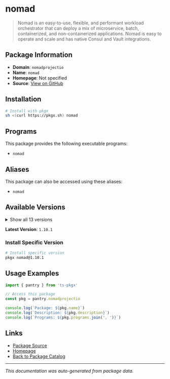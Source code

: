 # nomad

> Nomad is an easy-to-use, flexible, and performant workload orchestrator that can deploy a mix of microservice, batch, containerized, and non-containerized applications. Nomad is easy to operate and scale and has native Consul and Vault integrations.

## Package Information

- **Domain**: `nomadprojectio`
- **Name**: `nomad`
- **Homepage**: Not specified
- **Source**: [View on GitHub](https://github.com/pkgxdev/pantry/tree/main/projects/nomadproject.io/package.yml)

## Installation

```bash
# Install with pkgx
sh <(curl https://pkgx.sh) nomad
```

## Programs

This package provides the following executable programs:

- `nomad`

## Aliases

This package can also be accessed using these aliases:

- `nomad`

## Available Versions

<details>
<summary>Show all 13 versions</summary>

- `1.10.1`, `1.10.0`, `1.9.7`, `1.9.6`, `1.9.5`
- `1.9.4`, `1.9.3`, `1.9.2`, `1.9.1`, `1.9.0`
- `1.8.4`, `1.8.3`, `1.8.2`

</details>

**Latest Version**: `1.10.1`

### Install Specific Version

```bash
# Install specific version
pkgx nomad@1.10.1
```

## Usage Examples

```typescript
import { pantry } from 'ts-pkgx'

// Access this package
const pkg = pantry.nomadprojectio

console.log(`Package: ${pkg.name}`)
console.log(`Description: ${pkg.description}`)
console.log(`Programs: ${pkg.programs.join(', ')}`)
```

## Links

- [Package Source](https://github.com/pkgxdev/pantry/tree/main/projects/nomadproject.io/package.yml)
- [Homepage](#)
- [Back to Package Catalog](../package-catalog.md)

---

*This documentation was auto-generated from package data.*
